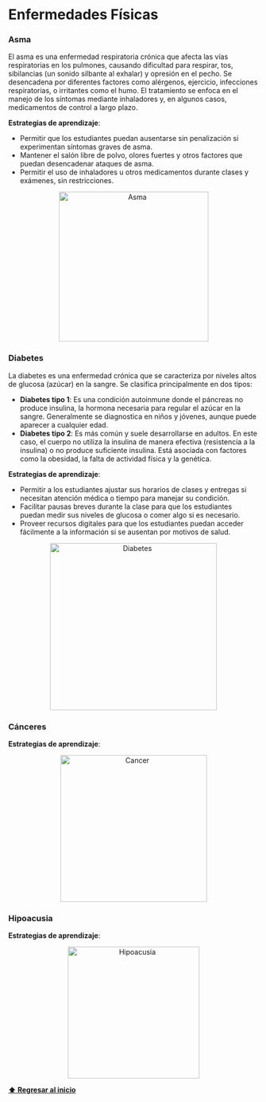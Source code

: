 # Enfermedades Físicas

### Asma
El asma es una enfermedad respiratoria crónica que afecta las vías respiratorias en los pulmones, causando dificultad para respirar, tos, sibilancias (un sonido silbante al exhalar) y opresión en el pecho. Se desencadena por diferentes factores como alérgenos, ejercicio, infecciones respiratorias, o irritantes como el humo. El tratamiento se enfoca en el manejo de los síntomas mediante inhaladores y, en algunos casos, medicamentos de control a largo plazo.

**Estrategias de aprendizaje**:
- Permitir que los estudiantes puedan ausentarse sin penalización si experimentan síntomas graves de asma.
- Mantener el salón libre de polvo, olores fuertes y otros factores que puedan desencadenar ataques de asma.
- Permitir el uso de inhaladores u otros medicamentos durante clases y exámenes, sin restricciones.

<p align="center">
<img width="301" alt="Asma" src="https://github.com/user-attachments/assets/89fe5e7e-626e-4c6b-9599-e4fb44e646cb">
</p>

### Diabetes 
La diabetes es una enfermedad crónica que se caracteriza por niveles altos de glucosa (azúcar) en la sangre. Se clasifica principalmente en dos tipos:
- **Diabetes tipo 1**: Es una condición autoinmune donde el páncreas no produce insulina, la hormona necesaria para regular el azúcar en la sangre. Generalmente se diagnostica en niños y jóvenes, aunque puede aparecer a cualquier edad.
- **Diabetes tipo 2**: Es más común y suele desarrollarse en adultos. En este caso, el cuerpo no utiliza la insulina de manera efectiva (resistencia a la insulina) o no produce suficiente insulina. Está asociada con factores como la obesidad, la falta de actividad física y la genética.

**Estrategias de aprendizaje**:
- Permitir a los estudiantes ajustar sus horarios de clases y entregas si necesitan atención médica o tiempo para manejar su condición.
- Facilitar pausas breves durante la clase para que los estudiantes puedan medir sus niveles de glucosa o comer algo si es necesario.
- Proveer recursos digitales para que los estudiantes puedan acceder fácilmente a la información si se ausentan por motivos de salud.

<p align="center">
<img width="336" alt="Diabetes" src="https://github.com/user-attachments/assets/8b15fc64-4794-424e-b0e0-21eee154b155">
</p>

### Cánceres
**Estrategias de aprendizaje**:

<p align="center">
<img width="295" alt="Cancer" src="https://github.com/user-attachments/assets/599edc1c-5b04-414f-91d4-263b4e2a09d9">
</p>

### Hipoacusia
**Estrategias de aprendizaje**:

<p align="center">
<img width="265" alt="Hipoacusia" src="https://github.com/user-attachments/assets/c22fe945-d320-4b8f-8925-e69aca8e0baf">
</p>

**[⬆ Regresar al inicio](/README.md)**
